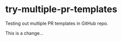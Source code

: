 # try-multiple-pr-templates

Testing out multiple PR templates in GitHub repo.

This is a change...
